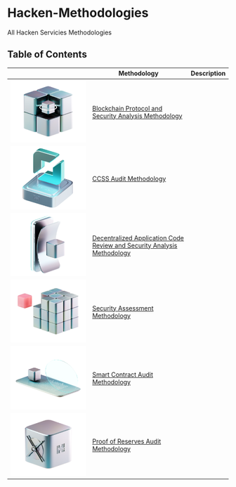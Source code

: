 # Hacken-Methodologies

All Hacken Servicies Methodologies

## Table of Contents

| | Methodology | Description |
|---|---|---|
| ![blockchain-protocols](images/services/blockchain-protocols.png) | [Blockchain Protocol and Security Analysis Methodology](blockchain-protocols.md) | |
| ![ccss](images/services/ccss.png) | [CCSS Audit Methodology](ccss.md) | |
| ![dapp-audit-methodology](images/services/dapp-audit-methodology.png) | [Decentralized Application Code Review and Security Analysis Methodology](dapp-audit-methodology.md) | |
| ![pentesting](images/services/pentesting.png) | [Security Assessment Methodology](pentesting.md) | |
| ![smart-contracts](images/services/smart-contracts.png) | [Smart Contract Audit Methodology](smart-contracts.md) | |
| ![proof-of-reserves](images/services/proof-of-reserves.png) | [Proof of Reserves Audit Methodology](proof-of-reserves.md) | |
